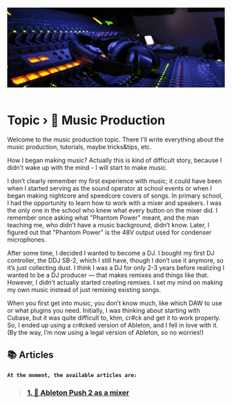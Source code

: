 <!-- {"title":"Topic - Music Production", "description":"Welcome to the music production topic. There I'll write everything about the music production, tutorials, maybe tricks&tips, etc.", "image_url":"https://github.com/narukoshin/blog/blob/assets/music_prod_header.jpg?raw=true"} -->
<img alt="Source: wallpapersafari.com" src="https://github.com/narukoshin/blog/blob/assets/music_prod_header.jpg?raw=true" /><br><br>

# <b>Topic › 🎹 Music Production</b>

Welcome to the music production topic. There I'll write everything about the music production, tutorials, maybe tricks&tips, etc. 

How I began making music? Actually this is kind of difficult story, because I didn't wake up with the mind - I will start to make music.

I don’t clearly remember my first experience with music; it could have been when I started serving as the sound operator at school events or when I began making nightcore and speedcore covers of songs. In primary school, I had the opportunity to learn how to work with a mixer and speakers. I was the only one in the school who knew what every button on the mixer did. I remember once asking what "Phantom Power" meant, and the man teaching me, who didn’t have a music background, didn’t know. Later, I figured out that "Phantom Power" is the 48V output used for condenser microphones.

After some time, I decided I wanted to become a DJ. I bought my first DJ controller, the DDJ SB-2, which I still have, though I don’t use it anymore, so it’s just collecting dust. I think I was a DJ for only 2-3 years before realizing I wanted to be a DJ producer — that makes remixes and things like that. However, I didn't actually started creating remixes. I set my mind on making my own music instead of just remixing existing songs.

When you first get into music, you don’t know much, like which DAW to use or what plugins you need. Initially, I was thinking about starting with Cubase, but it was quite difficult to, khm, cr#ck and get it to work properly. So, I ended up using a cr#cked version of Ableton, and I fell in love with it. (By the way, I’m now using a legal version of Ableton, so no worries!)

## 📚 Articles

<b>

```
At the moment, the available articles are:
```

<h3>

> [1. 🏹 Ableton Push 2 as a mixer](Push%20as%20a%20mixer.md)
</h3>
</b>
